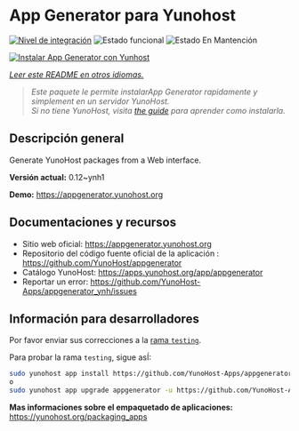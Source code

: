 <!--
Este archivo README esta generado automaticamente<https://github.com/YunoHost/apps/tree/master/tools/readme_generator>
No se debe editar a mano.
-->

# App Generator para Yunohost

[![Nivel de integración](https://dash.yunohost.org/integration/appgenerator.svg)](https://ci-apps.yunohost.org/ci/apps/appgenerator/) ![Estado funcional](https://ci-apps.yunohost.org/ci/badges/appgenerator.status.svg) ![Estado En Mantención](https://ci-apps.yunohost.org/ci/badges/appgenerator.maintain.svg)

[![Instalar App Generator con Yunhost](https://install-app.yunohost.org/install-with-yunohost.svg)](https://install-app.yunohost.org/?app=appgenerator)

*[Leer este README en otros idiomas.](./ALL_README.md)*

> *Este paquete le permite instalarApp Generator rapidamente y simplement en un servidor YunoHost.*  
> *Si no tiene YunoHost, visita [the guide](https://yunohost.org/install) para aprender como instalarla.*

## Descripción general

Generate YunoHost packages from a Web interface.


**Versión actual:** 0.12~ynh1

**Demo:** <https://appgenerator.yunohost.org>
## Documentaciones y recursos

- Sitio web oficial: <https://appgenerator.yunohost.org>
- Repositorio del código fuente oficial de la aplicación : <https://github.com/YunoHost/appgenerator>
- Catálogo YunoHost: <https://apps.yunohost.org/app/appgenerator>
- Reportar un error: <https://github.com/YunoHost-Apps/appgenerator_ynh/issues>

## Información para desarrolladores

Por favor enviar sus correcciones a la [rama `testing`](https://github.com/YunoHost-Apps/appgenerator_ynh/tree/testing).

Para probar la rama `testing`, sigue asÍ:

```bash
sudo yunohost app install https://github.com/YunoHost-Apps/appgenerator_ynh/tree/testing --debug
o
sudo yunohost app upgrade appgenerator -u https://github.com/YunoHost-Apps/appgenerator_ynh/tree/testing --debug
```

**Mas informaciones sobre el empaquetado de aplicaciones:** <https://yunohost.org/packaging_apps>
